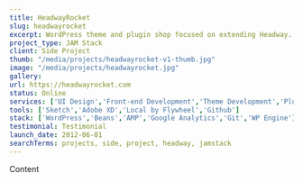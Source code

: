 ```yaml
---
title: HeadwayRocket
slug: headwayrocket
excerpt: WordPress theme and plugin shop focused on extending Headway.
project_type: JAM Stack
client: Side Project
thumb: "/media/projects/headwayrocket-v1-thumb.jpg"
image: "/media/projects/headwayrocket.jpg"
gallery:
url: https://headwayrocket.com
status: Online
services: ['UI Design','Front-end Development','Theme Development','Plugin Development']
tools: ['Sketch','Adobe XD','Local by Flywheel','Github']
stack: ['WordPress','Beans','AMP','Google Analytics','Git','WP Engine']
testimonial: Testimonial
launch_date: 2012-06-01
searchTerms: projects, side, project, headway, jamstack
---
```

Content